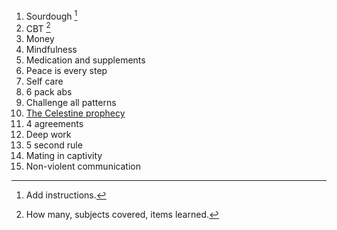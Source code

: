  1. Sourdough [^1] 
 2. CBT [^2]
 3. Money
 4. Mindfulness
 5. Medication and supplements
 6. Peace is every step
 7. Self care
 8. 6 pack abs
 9. Challenge all patterns
 10. [The Celestine prophecy](https://en.wikipedia.org/wiki/The_Celestine_Prophecy)
 11. 4 agreements
 12. Deep work
 13. 5 second rule
 14. Mating in captivity
 15. Non-violent communication


[comment]: # (This actually is the most platform independent comment)


[^1]:Add instructions.
[^2]:How many, subjects covered, items learned.


<!--stackedit_data:
eyJkaXNjdXNzaW9ucyI6eyJmRFE5NGtxMUZBaWtFSGx3Ijp7In
N0YXJ0Ijo0LCJlbmQiOjEzLCJ0ZXh0IjoiU291cmRvdWdoIn19
LCJjb21tZW50cyI6eyJxbGNacGhRdnJiV0o5QnVjIjp7ImRpc2
N1c3Npb25JZCI6ImZEUTk0a3ExRkFpa0VIbHciLCJzdWIiOiJn
aDoxMTQzNDQiLCJ0ZXh0IjoiQWRkIGluc3RydWN0aW9ucy4iLC
JjcmVhdGVkIjoxNTQyMDI2NzIyMTIyfX0sImhpc3RvcnkiOlsx
OTU0MzQ4NTQ1LDE5NTQzNDg1NDUsLTIwOTE3Mzk4NDEsLTE5Nj
AyNTEzMDAsLTEzMzI2NTA0MDQsLTYzNDM0MTk0MiwtMTU1NjI2
MjUwNl19
-->